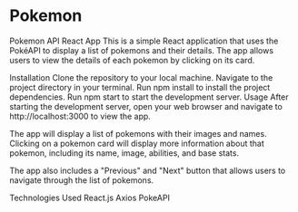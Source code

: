 # Pokemon

Pokemon API React App
This is a simple React application that uses the PokéAPI to display a list of pokemons and their details. 
The app allows users to view the details of each pokemon by clicking on its card.

Installation
Clone the repository to your local machine.
Navigate to the project directory in your terminal.
Run npm install to install the project dependencies.
Run npm start to start the development server.
Usage
After starting the development server, open your web browser and navigate to http://localhost:3000 to view the app.

The app will display a list of pokemons with their images and names. Clicking on a pokemon card will display more information about that 
pokemon, including its name, image, abilities, and base stats.

The app also includes a "Previous" and "Next" button that allows users to navigate through the list of pokemons.

Technologies Used
React.js
Axios
PokeAPI
